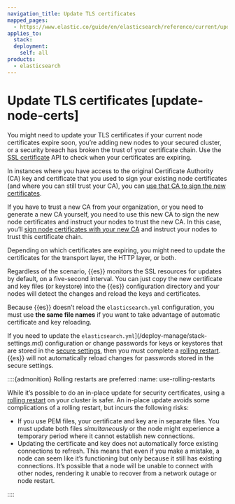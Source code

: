 ```yaml
---
navigation_title: Update TLS certificates
mapped_pages:
  - https://www.elastic.co/guide/en/elasticsearch/reference/current/update-node-certs.html
applies_to:
  stack:
  deployment:
    self: all
products:
  - elasticsearch
---
```


# Update TLS certificates [update-node-certs]

You might need to update your TLS certificates if your current node certificates expire soon, you’re adding new nodes to your secured cluster, or a security breach has broken the trust of your certificate chain. Use the [SSL certificate](https://www.elastic.co/docs/api/doc/elasticsearch/operation/operation-ssl-certificates) API to check when your certificates are expiring.

In instances where you have access to the original Certificate Authority (CA) key and certificate that you used to sign your existing node certificates (and where you can still trust your CA), you can [use that CA to sign the new certificates](same-ca.md).

If you have to trust a new CA from your organization, or you need to generate a new CA yourself, you need to use this new CA to sign the new node certificates and instruct your nodes to trust the new CA. In this case, you’ll [sign node certificates with your new CA](different-ca.md) and instruct your nodes to trust this certificate chain.

Depending on which certificates are expiring, you might need to update the certificates for the transport layer, the HTTP layer, or both.

Regardless of the scenario, {{es}} monitors the SSL resources for updates by default, on a five-second interval. You can just copy the new certificate and key files (or keystore) into the {{es}} configuration directory and your nodes will detect the changes and reload the keys and certificates.

Because {{es}} doesn’t reload the `elasticsearch.yml` configuration, you must use **the same file names** if you want to take advantage of automatic certificate and key reloading.

If you need to update the `elasticsearch.yml`](/deploy-manage/stack-settings.md) configuration or change passwords for keys or keystores that are stored in the [secure settings](secure-settings.md), then you must complete a [rolling restart](#use-rolling-restarts). {{es}} will not automatically reload changes for passwords stored in the secure settings.

::::{admonition} Rolling restarts are preferred
:name: use-rolling-restarts

While it’s possible to do an in-place update for security certificates, using a [rolling restart](../maintenance/start-stop-services/full-cluster-restart-rolling-restart-procedures.md#restart-cluster-rolling) on your cluster is safer. An in-place update avoids some complications of a rolling restart, but incurs the following risks:

* If you use PEM files, your certificate and key are in separate files. You must update both files *simultaneously* or the node might experience a temporary period where it cannot establish new connections.
* Updating the certificate and key does not automatically force existing connections to refresh. This means that even if you make a mistake, a node can seem like it’s functioning but only because it still has existing connections. It’s possible that a node will be unable to connect with other nodes, rendering it unable to recover from a network outage or node restart.

::::




